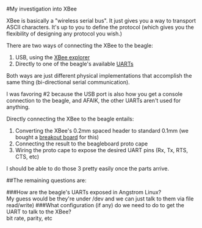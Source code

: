 #My investigation into XBee

XBee is basically a "wireless serial bus".  It just gives you a way to transport ASCII characters.  It's up to you to define the protocol (which gives you the flexibility of designing any protocol you wish.)

There are two ways of connecting the XBee to the beagle:

1. USB, using the [XBee explorer](https://www.sparkfun.com/products/8687)
2. Directly to one of the beagle's available 
[UARTs](http://en.wikipedia.org/wiki/Universal_asynchronous_receiver/transmitter)

Both ways are just different physical implementations that accomplish the same 
thing (bi-directional serial communication).

I was favoring #2 because the USB port is also how you get a console connection 
to the beagle, and AFAIK, the other UARTs aren't used for anything.

Directly connecting the XBee to the beagle entails:

1. Converting the XBee's 0.2mm spaced header to standard 0.1mm 
(we bought a [breakout board](https://www.sparkfun.com/products/8276)  for this)
2. Connecting the result to the beagleboard proto cape
3. Wiring the proto cape to expose the desired UART pins (Rx, Tx, RTS, CTS, etc)

I should be able to do those 3 pretty easily once the parts arrive.

##The remaining questions are:

###How are the beagle's UARTs exposed in Angstrom Linux?  
My guess would be they're under /dev and we can just talk to them via file read/write)
###What configuration (if any) do we need to do to get the UART to talk to the XBee?  
bit rate, parity, etc

